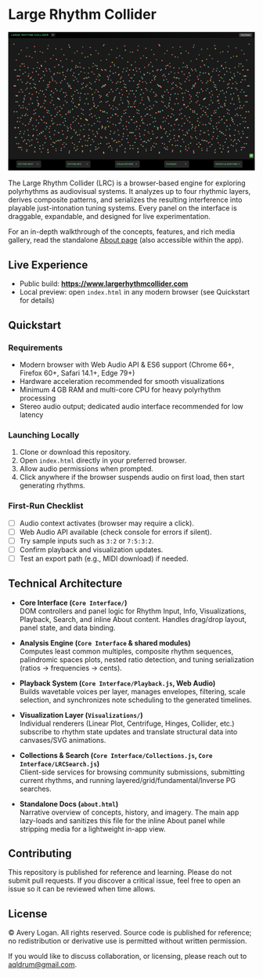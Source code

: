 # Large Rhythm Collider

![Large Rhythm Collider interface](assets/mainpage1.png)

The Large Rhythm Collider (LRC) is a browser-based engine for exploring polyrhythms as audiovisual systems. It analyzes up to four rhythmic layers, derives composite patterns, and serializes the resulting interference into playable just-intonation tuning systems. Every panel on the interface is draggable, expandable, and designed for live experimentation.

For an in-depth walkthrough of the concepts, features, and rich media gallery, read the standalone [About page](about.html) (also accessible within the app).

## Live Experience

- Public build: **https://www.largerhythmcollider.com**
- Local preview: open `index.html` in any modern browser (see Quickstart for details)

## Quickstart

### Requirements

- Modern browser with Web Audio API & ES6 support (Chrome 66+, Firefox 60+, Safari 14.1+, Edge 79+)
- Hardware acceleration recommended for smooth visualizations
- Minimum 4 GB RAM and multi-core CPU for heavy polyrhythm processing
- Stereo audio output; dedicated audio interface recommended for low latency

### Launching Locally

1. Clone or download this repository.
2. Open `index.html` directly in your preferred browser.
3. Allow audio permissions when prompted.
4. Click anywhere if the browser suspends audio on first load, then start generating rhythms.

### First-Run Checklist

- [ ] Audio context activates (browser may require a click).
- [ ] Web Audio API available (check console for errors if silent).
- [ ] Try sample inputs such as `3:2` or `7:5:3:2`.
- [ ] Confirm playback and visualization updates.
- [ ] Test an export path (e.g., MIDI download) if needed.

## Technical Architecture

- **Core Interface (`Core Interface/`)**  
  DOM controllers and panel logic for Rhythm Input, Info, Visualizations, Playback, Search, and inline About content. Handles drag/drop layout, panel state, and data binding.

- **Analysis Engine (`Core Interface` & shared modules)**  
  Computes least common multiples, composite rhythm sequences, palindromic spaces plots, nested ratio detection, and tuning serialization (ratios → frequencies → cents).

- **Playback System (`Core Interface/Playback.js`, Web Audio)**  
  Builds wavetable voices per layer, manages envelopes, filtering, scale selection, and synchronizes note scheduling to the generated timelines.

- **Visualization Layer (`Visualizations/`)**  
  Individual renderers (Linear Plot, Centrifuge, Hinges, Collider, etc.) subscribe to rhythm state updates and translate structural data into canvases/SVG animations.

- **Collections & Search (`Core Interface/Collections.js`, `Core Interface/LRCSearch.js`)**  
  Client-side services for browsing community submissions, submitting current rhythms, and running layered/grid/fundamental/Inverse PG searches.

- **Standalone Docs (`about.html`)**  
  Narrative overview of concepts, history, and imagery. The main app lazy-loads and sanitizes this file for the inline About panel while stripping media for a lightweight in-app view.

## Contributing

This repository is published for reference and learning. Please do not submit pull requests. If you discover a critical issue, feel free to open an issue so it can be reviewed when time allows.

## License

© Avery Logan. All rights reserved. Source code is published for reference; no redistribution or derivative use is permitted without written permission.

If you would like to discuss collaboration, or licensing, please reach out to aqldrum@gmail.com.